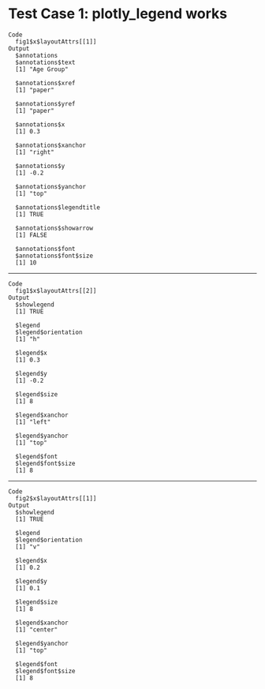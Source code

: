 # Test Case 1: plotly_legend works

    Code
      fig1$x$layoutAttrs[[1]]
    Output
      $annotations
      $annotations$text
      [1] "Age Group"
      
      $annotations$xref
      [1] "paper"
      
      $annotations$yref
      [1] "paper"
      
      $annotations$x
      [1] 0.3
      
      $annotations$xanchor
      [1] "right"
      
      $annotations$y
      [1] -0.2
      
      $annotations$yanchor
      [1] "top"
      
      $annotations$legendtitle
      [1] TRUE
      
      $annotations$showarrow
      [1] FALSE
      
      $annotations$font
      $annotations$font$size
      [1] 10
      
      
      

---

    Code
      fig1$x$layoutAttrs[[2]]
    Output
      $showlegend
      [1] TRUE
      
      $legend
      $legend$orientation
      [1] "h"
      
      $legend$x
      [1] 0.3
      
      $legend$y
      [1] -0.2
      
      $legend$size
      [1] 8
      
      $legend$xanchor
      [1] "left"
      
      $legend$yanchor
      [1] "top"
      
      $legend$font
      $legend$font$size
      [1] 8
      
      
      

---

    Code
      fig2$x$layoutAttrs[[1]]
    Output
      $showlegend
      [1] TRUE
      
      $legend
      $legend$orientation
      [1] "v"
      
      $legend$x
      [1] 0.2
      
      $legend$y
      [1] 0.1
      
      $legend$size
      [1] 8
      
      $legend$xanchor
      [1] "center"
      
      $legend$yanchor
      [1] "top"
      
      $legend$font
      $legend$font$size
      [1] 8
      
      
      

